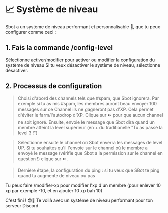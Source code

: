 # 📈 Système de niveau

Sbot a un système de niveau performant et personnalisable 🎉, que tu peux configurer comme ceci :

## 1. Fais la commande /config-level

Sélectionne activer/modifier pour activer ou modifier la configuration du système de niveau
Si tu veux désactiver le système de niveau, sélectionne désactiver.

## 2. Processus de configuration

> Choisi d'abord des channels tels que #spam, que Sbot ignorera. Par exemple si tu as mis #spam, les membres auront beau envoyer 100 messages sur ce Channel ils ne gagneront pas d'XP. Cela permet d'éviter le farm/l'autodrop d'XP. Clique sur ⏩ pour que aucun channel ne soit ignoré. Ensuite, envoie le message que Sbot dira quand un membre atteint la level supérieur (en + du traditionelle "Tu as passé la level 3 !")

> Sélectionne ensuite le channel où Sbot enverra les messages de level UP. Si tu souhaites qu'il l'envoie sur le channel où le membre a envoyé le message (vérifie que Sbot a la permission sur le channel en question !) clique sur ⏩.

> Dernière étape, la configuration du ping : si tu veux que SBot te ping quand tu augmente de niveau ou pas

Tu peux faire /modifier-xp pour modifier l'xp d'un membre (pour enlever 10 xp par exemple -10, et en ajouter 10 xp bah 10)

C'est fini ! 😎🎉 Te voilà avec un système de niveau performant pour ton serveur Discord.